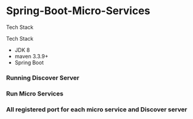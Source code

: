 # Spring-Boot-Micro-Services

Tech Stack

Tech Stack
- JDK 8
- maven 3.3.9+
- Spring Boot 

### Running Discover Server

### Run Micro Services

### All registered port for each micro service and Discover server
